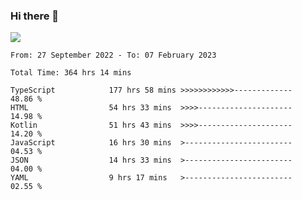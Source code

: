 ### Hi there 👋

<!--<a href="https://github.com/search?o=desc&q=author%3Abushiyi&s=committer-date&type=Commits">-->
<!--    <img align="center" height = "178" src="https://github-readme-stats.vercel.app/api?username=bushiyi&count_private=true&show_icons=true&theme=noctis_minimus&hide=contribs&include_all_commits=true" />-->
<!--</a>-->
<!--<a href="https://github.com/bushiyi?tab=repositories">-->
<!--    <img align="center" height = "178" src="https://github-readme-stats.vercel.app/api/top-langs/?username=bushiyi&count_private=true&theme=noctis_minimus" />-->
<!--</a>-->
 
<!-- [![Ashutosh's github activity graph](https://activity-graph.herokuapp.com/graph?username=bushiyi&theme=react&bg_color=1B2932&point=698B69&line=698B69)](https://github.com/ashutosh00710/github-readme-activity-graph)
 -->


![](https://raw.githubusercontent.com/bushiyi/bushiyi/master/assets/github-contribution-grid-snake.svg)

<!--START_SECTION:waka-->

```text
From: 27 September 2022 - To: 07 February 2023

Total Time: 364 hrs 14 mins

TypeScript            177 hrs 58 mins >>>>>>>>>>>>-------------   48.86 %
HTML                  54 hrs 33 mins  >>>>---------------------   14.98 %
Kotlin                51 hrs 43 mins  >>>>---------------------   14.20 %
JavaScript            16 hrs 30 mins  >------------------------   04.53 %
JSON                  14 hrs 33 mins  >------------------------   04.00 %
YAML                  9 hrs 17 mins   >------------------------   02.55 %
```

<!--END_SECTION:waka-->

